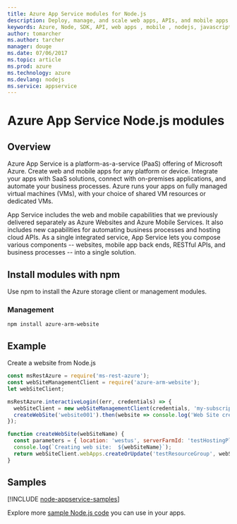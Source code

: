 ```yaml
---
title: Azure App Service modules for Node.js
description: Deploy, manage, and scale web apps, APIs, and mobile apps running in Azure App Service from your Node.js code
keywords: Azure, Node, SDK, API, web apps , mobile , nodejs, javascript
author: tomarcher
ms.author: tarcher
manager: douge
ms.date: 07/06/2017
ms.topic: article
ms.prod: azure
ms.technology: azure
ms.devlang: nodejs
ms.service: appservice
---
```


# Azure App Service Node.js modules

## Overview

Azure App Service is a platform-as-a-service (PaaS) offering of Microsoft Azure. Create web and mobile apps for any platform or device. Integrate your apps with SaaS solutions, connect with on-premises applications, and automate your business processes. Azure runs your apps on fully managed virtual machines (VMs), with your choice of shared VM resources or dedicated VMs.

App Service includes the web and mobile capabilities that we previously delivered separately as Azure Websites and Azure Mobile Services. It also includes new capabilities for automating business processes and hosting cloud APIs. As a single integrated service, App Service lets you compose various components -- websites, mobile app back ends, RESTful APIs, and business processes -- into a single solution.

## Install modules with npm

Use npm to install the Azure storage client or management modules.

### Management

```
npm install azure-arm-website
```   

## Example

Create a website from Node.js

```javascript
const msRestAzure = require('ms-rest-azure');
const webSiteManagementClient = require('azure-arm-website');
let webSiteClient;

msRestAzure.interactiveLogin((err, credentials) => {
  webSiteClient = new webSiteManagementClient(credentials, 'my-subscription-id');
  createWebSite('website001').then(website => console.log('Web Site created successfully', website));
});

function createWebSite(webSiteName) {
  const parameters = { location: 'westus', serverFarmId: 'testHostingPlan' };
  console.log(`Creating web site:  ${webSiteName}`);
  return webSiteClient.webApps.createOrUpdate('testResourceGroup', webSiteName, parameters, null);
}
```

## Samples

[!INCLUDE [node-appservice-samples](../docs-ref-conceptual/includes/appservice-samples.md)]

Explore more [sample Node.js code](https://azure.microsoft.com/resources/samples/?platform=nodejs) you can use in your apps.
